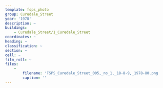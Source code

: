 ```yaml
---
template: fsps_photo
group: Curedale_Street
year: '1978'
description: ~
buildings:
    - Curedale_Street/1_Curedale_Street
coordinates: ~
heading: ~
classification: ~
section: ~
cell: ~
film_roll: ~
files:
    -
        filename: 'FSPS_Curedale_Street_005,_no_1,_18-8-9,_1978-80.png'
        caption: ''
---
```

